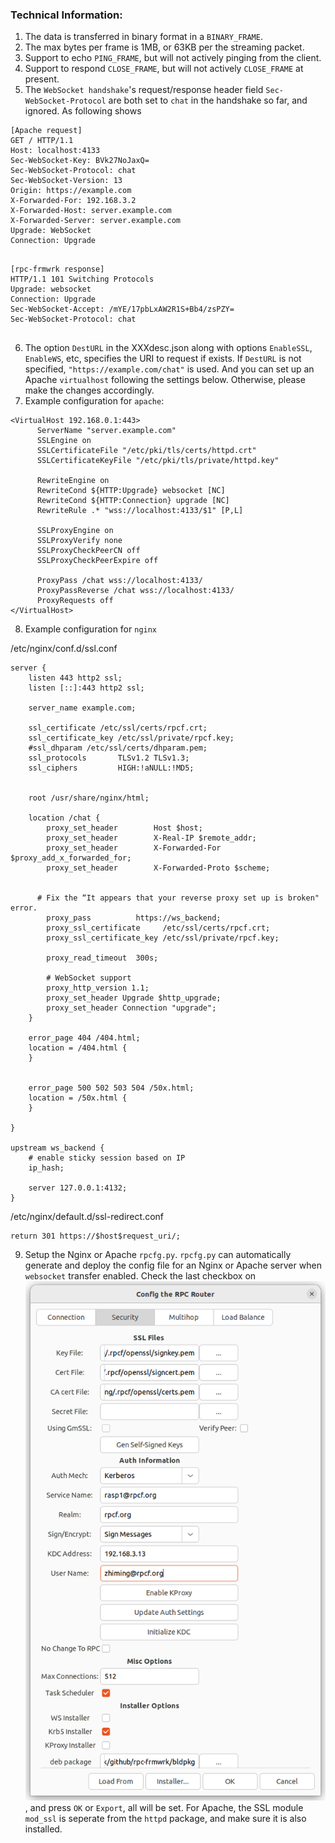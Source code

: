 ### Technical Information:   

  1. The data is transferred in binary format in a `BINARY_FRAME`.
  2. The max bytes per frame is 1MB, or 63KB per the streaming packet.
  3. Support to echo `PING_FRAME`, but will not actively pinging from the client.   
  4. Support to respond `CLOSE_FRAME`, but will not actively `CLOSE_FRAME` at present.   
  5. The `WebSocket handshake`'s request/response header field `Sec-WebSocket-Protocol` are both set to `chat` in the handshake so far, and ignored. As following shows
  ```
[Apache request]
GET / HTTP/1.1
Host: localhost:4133
Sec-WebSocket-Key: BVk27NoJaxQ=
Sec-WebSocket-Protocol: chat
Sec-WebSocket-Version: 13
Origin: https://example.com
X-Forwarded-For: 192.168.3.2
X-Forwarded-Host: server.example.com
X-Forwarded-Server: server.example.com
Upgrade: WebSocket
Connection: Upgrade


  ```
  ```
[rpc-frmwrk response]  
HTTP/1.1 101 Switching Protocols
Upgrade: websocket
Connection: Upgrade
Sec-WebSocket-Accept: /mYE/17pbLxAW2R1S+Bb4/zsPZY=
Sec-WebSocket-Protocol: chat


  ```
  6. The option `DestURL` in the XXXdesc.json along with options `EnableSSL`, `EnableWS`, etc, specifies the URI to request if exists. If `DestURL` is not specified, `"https://example.com/chat"` is used. And you can set up an Apache `virtualhost` following the settings below. Otherwise, please make the changes accordingly.
  7. Example configuration for `apache`:
  ```
  <VirtualHost 192.168.0.1:443>
        ServerName "server.example.com"
        SSLEngine on
        SSLCertificateFile "/etc/pki/tls/certs/httpd.crt"
        SSLCertificateKeyFile "/etc/pki/tls/private/httpd.key"

        RewriteEngine on
        RewriteCond ${HTTP:Upgrade} websocket [NC]
        RewriteCond ${HTTP:Connection} upgrade [NC]
        RewriteRule .* "wss://localhost:4133/$1" [P,L]

        SSLProxyEngine on
        SSLProxyVerify none
        SSLProxyCheckPeerCN off
        SSLProxyCheckPeerExpire off

        ProxyPass /chat wss://localhost:4133/
        ProxyPassReverse /chat wss://localhost:4133/
        ProxyRequests off
</VirtualHost>
```

  8. Example configuration for `nginx`

/etc/nginx/conf.d/ssl.conf
```
server {
    listen 443 http2 ssl;
    listen [::]:443 http2 ssl;

    server_name example.com;

    ssl_certificate /etc/ssl/certs/rpcf.crt;
    ssl_certificate_key /etc/ssl/private/rpcf.key;
    #ssl_dhparam /etc/ssl/certs/dhparam.pem;
    ssl_protocols       TLSv1.2 TLSv1.3;
    ssl_ciphers         HIGH:!aNULL:!MD5;


    root /usr/share/nginx/html;

    location /chat {
        proxy_set_header        Host $host;
        proxy_set_header        X-Real-IP $remote_addr;
        proxy_set_header        X-Forwarded-For $proxy_add_x_forwarded_for;
        proxy_set_header        X-Forwarded-Proto $scheme;


      # Fix the “It appears that your reverse proxy set up is broken" error.
        proxy_pass          https://ws_backend;
        proxy_ssl_certificate     /etc/ssl/certs/rpcf.crt;
        proxy_ssl_certificate_key /etc/ssl/private/rpcf.key;
   
        proxy_read_timeout  300s;

        # WebSocket support
        proxy_http_version 1.1;
        proxy_set_header Upgrade $http_upgrade;
        proxy_set_header Connection "upgrade";
    }

    error_page 404 /404.html;
    location = /404.html {
    }


    error_page 500 502 503 504 /50x.html;
    location = /50x.html {
    }
 
}

upstream ws_backend {
    # enable sticky session based on IP
    ip_hash;

    server 127.0.0.1:4132;
}
```
/etc/nginx/default.d/ssl-redirect.conf
```
return 301 https://$host$request_uri/;
```

  9. Setup the Nginx or Apache `rpcfg.py`.
  `rpcfg.py` can automatically generate and deploy the config file for an Nginx or Apache server when `websocket` transfer enabled. Check the last checkbox on ![security page](https://github.com/zhiming99/rpc-frmwrk/blob/master/pics/rpcfg2.png), and press `OK` or `Export`, all will be set. For Apache, the SSL module `mod_ssl` is seperate from the `httpd` package, and make sure it is also installed.
